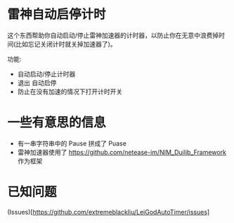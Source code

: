# 雷神自动启停计时

这个东西帮助你自动启动/停止雷神加速器的计时器，以防止你在无意中浪费掉时间(比如忘记关闭计时就关掉加速器了)。

功能:
- 自动启动/停止计时器
- 退出 自动启停
- 防止在没有加速的情况下打开计时开关

# 一些有意思的信息

- 有一串字符串中的 Pause 拼成了 Puase
- 雷神加速器使用了 https://github.com/netease-im/NIM_Duilib_Framework 作为框架

# 已知问题

(Issues)[https://github.com/extremeblackliu/LeiGodAutoTimer/issues]
